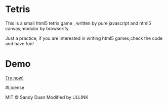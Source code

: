 # Tetris

This is a small html5 tetris game , written by pure javascript and html5 canvas,modular by browserify.

Just a practice, if  you are interested in writing html5 games,check the code and have fun!


# Demo

[Try now!](http://nyfix.github.io/app-tetris/)


#License

MIT © Sandy Duan
Modified by ULLINK
